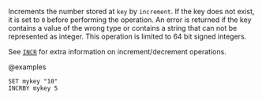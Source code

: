 Increments the number stored at `key` by `increment`.
If the key does not exist, it is set to `0` before performing the operation.
An error is returned if the key contains a value of the wrong type or contains a
string that can not be represented as integer.
This operation is limited to 64 bit signed integers.

See [`INCR`](./incr) for extra information on increment/decrement operations.

@examples

```cli
SET mykey "10"
INCRBY mykey 5
```

